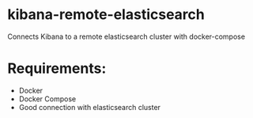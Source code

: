 # kibana-remote-elasticsearch
Connects Kibana to a remote elasticsearch cluster with docker-compose

# Requirements:
- Docker
- Docker Compose
- Good connection with elasticsearch cluster
